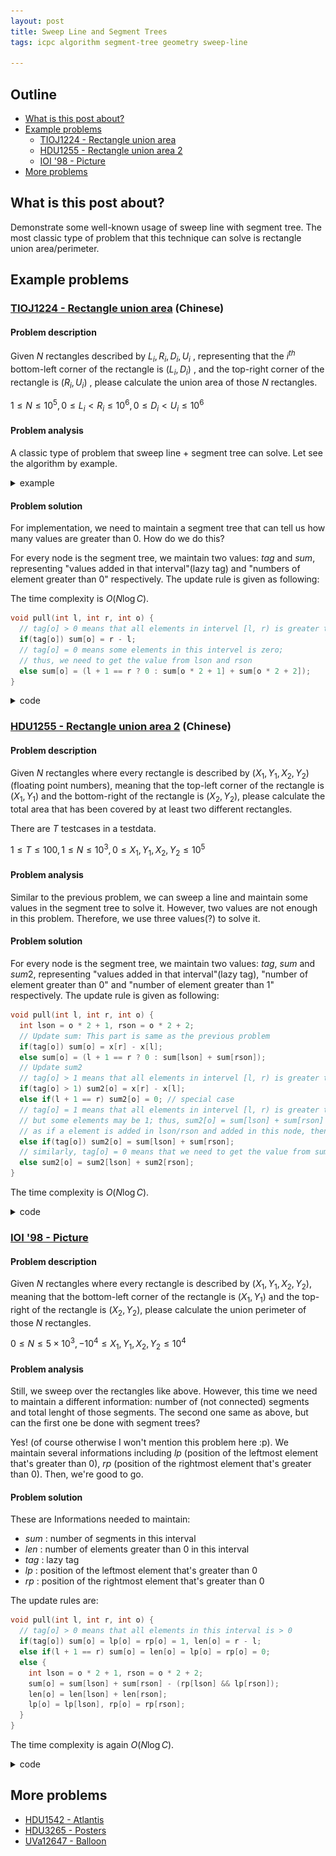 ```yaml
---
layout: post
title: Sweep Line and Segment Trees
tags: icpc algorithm segment-tree geometry sweep-line

---
```


## Outline

+ [What is this post about?](#what-is-this-post-about)
+ [Example problems](#example-problems)
  + [TIOJ1224 - Rectangle union area](#a-hrefhttpstiojcktpedutwproblems1224tioj1224---rectangle-union-areaa-chinese)
  + [HDU1255 - Rectangle union area 2](#a-hrefhttpacmhdueducnshowproblemphppid1255hdu1255---rectangle-union-area-2a-chinese)
  + [IOI '98 - Picture](#a-hrefhttpswcipegcomproblemioi9821ioi-98---picturea)
+ [More problems](#more-problems)

## What is this post about?

Demonstrate some well-known usage of sweep line with segment tree. The most classic type of problem that this technique can solve is rectangle union area/perimeter.

## Example problems

### [TIOJ1224 - Rectangle union area](https://tioj.ck.tp.edu.tw/problems/1224) (Chinese)

#### Problem description

Given $N$ rectangles described by $L_i, R_i, D_i, U_i$ , representing that the $i^{th}$ bottom-left corner of the rectangle is $(L_i, D_i)$ , and the top-right corner of the rectangle is $(R_i, U_i)$ , please calculate the union area of those $N$ rectangles.

$1\le N\le 10^5, 0\le L_i < R_i \le 10^6, 0\le D_i < U_i \le 10^6$

#### Problem analysis

A classic type of problem that sweep line + segment tree can solve. Let see the algorithm by example.

<details><summary>example</summary>

Suppose in the beginning, we're given these rectangles:

<div style="text-align:center"><img style="width:85%" src="/assets/images/sweep-line-and-segment-tree/sweep-line-0.png" /></div>
<br>

Now, we sweep a line starting from $y=0$.

<div style="text-align:center"><img style="width:85%" src="/assets/images/sweep-line-and-segment-tree/sweep-line-1.png" /></div>
<br>

We'll stop at $y=2$, as we met a bottom edge of some rectangle. We add $1$ to $sum[4, 5, 6, 7]$. Then, we continue sweeping.

<div style="text-align:center"><img style="width:85%" src="/assets/images/sweep-line-and-segment-tree/sweep-line-2.png" /></div>
<br>

We stop at $y=3$. This time, we first update the answer by adding the area we've passed from the previous stopped point i.e. $y=2$. As we can see in the picture, only $sum[4, 5, 6, 7]$ have value greater than $0$. Therefore answer is updated with $4 \times (3 - 2)=4$. Then, we add $1$ to $sum[11, 12, 13, 14]$, as the edge we met is a bottom edge.

<div style="text-align:center"><img style="width:85%" src="/assets/images/sweep-line-and-segment-tree/sweep-line-3.png" /></div>
<br>

Stop at $y=4$. Update ans with $8\times (4-3)=8$ ($8$ values greater than $0$). Add $1$ to $sum[6, 7, 8, 9]$.

<div style="text-align:center"><img style="width:85%" src="/assets/images/sweep-line-and-segment-tree/sweep-line-4.png" /></div>
<br>

Stop at $y=5$. Update ans with $10\times (5-4)=10$ ($10$ values greater than $0$). As we met a **upper** edge, add $-1$ to $sum[4, 5, 6, 7]$.

<div style="text-align:center"><img style="width:85%" src="/assets/images/sweep-line-and-segment-tree/sweep-line-5.png" /></div>
<br>

Stop at $y=6$. Update ans with $8\times (6-5)=8$ ($8$ values greater than $0$). Add $1$ to $sum[2, 3, 4, 5, 6, 7]$ and $-1$ to $sum[11, 12, 13, 14]$.

<div style="text-align:center"><img style="width:85%" src="/assets/images/sweep-line-and-segment-tree/sweep-line-6.png" /></div>
<br>

Stop at $y=7$. Update ans with $8\times (7-6)=8$ ($8$ values greater than $0$). Add $-1$ to $sum[6, 7, 8, 9]$.

<div style="text-align:center"><img style="width:85%" src="/assets/images/sweep-line-and-segment-tree/sweep-line-7.png" /></div>
<br>

Stop at $y=9$. Update ans with $6\times (9-7)=12$ ($6$ values greater than $0$). Add $-1$ to $sum[2, 3, 4, 5, 6, 7]$.

<div style="text-align:center"><img style="width:85%" src="/assets/images/sweep-line-and-segment-tree/sweep-line-8.png" /></div>
<br>

So the final answer is $50$.

</details>

#### Problem solution

For implementation, we need to maintain a segment tree that can tell us how many values are greater than $0$. How do we do this?

For every node is the segment tree, we maintain two values: $tag$ and $sum$, representing "values added in that interval"(lazy tag) and "numbers of element greater than $0$" respectively. The update rule is given as following:

The time complexity is $O(N\log C)$.

```cpp
void pull(int l, int r, int o) {
  // tag[o] > 0 means that all elements in intervel [l, r) is greater than 0
  if(tag[o]) sum[o] = r - l; 
  // tag[o] = 0 means some elements in this intervel is zero;
  // thus, we need to get the value from lson and rson
  else sum[o] = (l + 1 == r ? 0 : sum[o * 2 + 1] + sum[o * 2 + 2]);
}
```

<details><summary>code</summary>

```cpp
{% include code-snippets/2020-02-10-sweep-line-and-segment-tree/tioj-1224.cpp %}
```

</details>

### [HDU1255 - Rectangle union area 2](http://acm.hdu.edu.cn/showproblem.php?pid=1255) (Chinese)

#### Problem description

Given $N$ rectangles where every rectangle is described by $(X_1, Y_1, X_2, Y_2)$(floating point numbers), meaning that the top-left corner of the rectangle is $(X_1, Y_1)$ and the bottom-right of the rectangle is $(X_2, Y_2)$, please calculate the total area that has been covered by at least two different rectangles. 

There are $T$ testcases in a testdata.

$1\le T \le 100, 1\le N\le 10^3, 0\le X_1, Y_1, X_2, Y_2 \le 10^5$

#### Problem analysis

Similar to the previous problem, we can sweep a line and maintain some values in the segment tree to solve it. However, two values are not enough in this problem. Therefore, we use three values(?) to solve it.

#### Problem solution

For every node is the segment tree, we maintain two values: $tag$, $sum$ and $sum2$, representing "values added in that interval"(lazy tag), "number of element greater than $0$" and "number of element greater than $1$" respectively. The update rule is given as following:

```cpp
void pull(int l, int r, int o) {
  int lson = o * 2 + 1, rson = o * 2 + 2;
  // Update sum: This part is same as the previous problem
  if(tag[o]) sum[o] = x[r] - x[l];
  else sum[o] = (l + 1 == r ? 0 : sum[lson] + sum[rson]);
  // Update sum2
  // tag[o] > 1 means that all elements in intervel [l, r) is greater than 1
  if(tag[o] > 1) sum2[o] = x[r] - x[l];
  else if(l + 1 == r) sum2[o] = 0; // special case
  // tag[o] = 1 means that all elements in intervel [l, r) is greater than 0, 
  // but some elements may be 1; thus, sum2[o] = sum[lson] + sum[rson] 
  // as if a element is added in lson/rson and added in this node, then its sum is greater than 1
  else if(tag[o]) sum2[o] = sum[lson] + sum[rson];
  // similarly, tag[o] = 0 means that we need to get the value from sum2[lson] and sum2[rson]
  else sum2[o] = sum2[lson] + sum2[rson];
}
```

The time complexity is $O(N\log C)$.

<details><summary>code</summary>

```cpp
{% include code-snippets/2020-02-10-sweep-line-and-segment-tree/hdu-1255.cpp %}
```

</details>

### [IOI '98 - Picture](https://wcipeg.com/problem/ioi9821)

#### Problem description

Given $N$ rectangles where every rectangle is described by $(X_1, Y_1, X_2, Y_2)$, meaning that the bottom-left corner of the rectangle is $(X_1, Y_1)$ and the top-right of the rectangle is $(X_2, Y_2)$, please calculate the union perimeter of those $N$ rectangles.

$0\le N\le 5\times 10^3, -10^4\le X_1, Y_1, X_2, Y_2\le 10^4$

#### Problem analysis

Still, we sweep over the rectangles like above. However, this time we need to maintain a different information: number of (not connected) segments and total lenght of those segments. The second one same as above, but can the first one be done with segment trees? 

Yes! (of course otherwise I won't mention this problem here :p). We maintain several informations including $lp$ (position of the leftmost element that's greater than $0$), $rp$ (position of the rightmost element that's greater than $0$). Then, we're good to go.

#### Problem solution

These are Informations needed to maintain:
+ $sum$ : number of segments in this interval
+ $len$ : number of elements greater than $0$ in this interval
+ $tag$ : lazy tag
+ $lp$ : position of the leftmost element that's greater than $0$
+ $rp$ : position of the rightmost element that's greater than $0$

The update rules are:
```cpp
void pull(int l, int r, int o) {
  // tag[o] > 0 means that all elements in this interval is > 0
  if(tag[o]) sum[o] = lp[o] = rp[o] = 1, len[o] = r - l;
  else if(l + 1 == r) sum[o] = len[o] = lp[o] = rp[o] = 0;
  else {
    int lson = o * 2 + 1, rson = o * 2 + 2;
    sum[o] = sum[lson] + sum[rson] - (rp[lson] && lp[rson]);
    len[o] = len[lson] + len[rson];
    lp[o] = lp[lson], rp[o] = rp[rson];
  }
}
```

The time complexity is again $O(N\log C)$.

<details><summary>code</summary>

```cpp
{% include code-snippets/2020-02-10-sweep-line-and-segment-tree/ioi-picture.cpp %}
```

</details>

## More problems

+ [HDU1542 - Atlantis](http://acm.hdu.edu.cn/showproblem.php?pid=1542)
+ [HDU3265 - Posters](http://acm.hdu.edu.cn/showproblem.php?pid=3265)
+ [UVa12647 - Balloon](https://onlinejudge.org/index.php?option=onlinejudge&page=show_problem&problem=4376)
